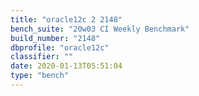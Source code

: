 ```yaml
---
title: "oracle12c 2 2148"
bench_suite: "20w03 CI Weekly Benchmark"
build_number: "2148"
dbprofile: "oracle12c"
classifier: ""
date: 2020-01-13T05:51:04
type: "bench"
---
```

